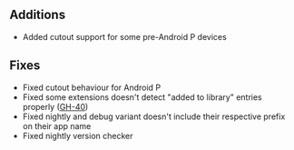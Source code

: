<!-- Formatting
## Additions

## Changes

## Fixes

## Other
-->
## Additions
- Added cutout support for some pre-Android P devices

## Fixes
- Fixed cutout behaviour for Android P
- Fixed some extensions doesn't detect "added to library" entries properly ([GH-40](https://github.com/null2264/yokai/issues/40))
- Fixed nightly and debug variant doesn't include their respective prefix on their app name
- Fixed nightly version checker
